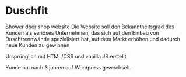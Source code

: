 # Duschfit
Shower door shop website
Die Website soll den Bekanntheitsgrad des Kunden als seriöses Unternehmen, das sich auf den Einbau von Duschtrennwände spezialisiert hat, auf dem Markt erhöhen und dadurch neue Kunden zu gewinnen

Ursprünglich mit HTML/CSS und vanilla JS erstellt

Kunde hat nach 3 jahren auf Wordpress gewechselt.
